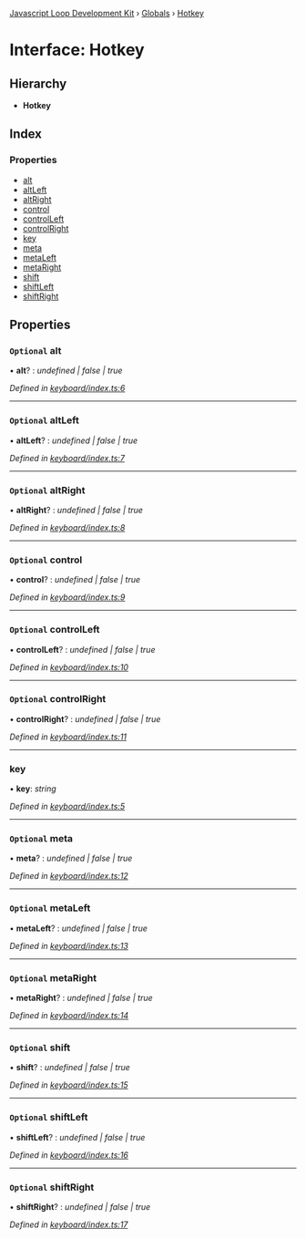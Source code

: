 [Javascript Loop Development Kit](../README.md) › [Globals](../globals.md) › [Hotkey](hotkey.md)

# Interface: Hotkey

## Hierarchy

* **Hotkey**

## Index

### Properties

* [alt](hotkey.md#optional-alt)
* [altLeft](hotkey.md#optional-altleft)
* [altRight](hotkey.md#optional-altright)
* [control](hotkey.md#optional-control)
* [controlLeft](hotkey.md#optional-controlleft)
* [controlRight](hotkey.md#optional-controlright)
* [key](hotkey.md#key)
* [meta](hotkey.md#optional-meta)
* [metaLeft](hotkey.md#optional-metaleft)
* [metaRight](hotkey.md#optional-metaright)
* [shift](hotkey.md#optional-shift)
* [shiftLeft](hotkey.md#optional-shiftleft)
* [shiftRight](hotkey.md#optional-shiftright)

## Properties

### `Optional` alt

• **alt**? : *undefined | false | true*

*Defined in [keyboard/index.ts:6](https://github.com/open-olive/loop-development-kit/blob/ba5f0aac/ldk/javascript/src/keyboard/index.ts#L6)*

___

### `Optional` altLeft

• **altLeft**? : *undefined | false | true*

*Defined in [keyboard/index.ts:7](https://github.com/open-olive/loop-development-kit/blob/ba5f0aac/ldk/javascript/src/keyboard/index.ts#L7)*

___

### `Optional` altRight

• **altRight**? : *undefined | false | true*

*Defined in [keyboard/index.ts:8](https://github.com/open-olive/loop-development-kit/blob/ba5f0aac/ldk/javascript/src/keyboard/index.ts#L8)*

___

### `Optional` control

• **control**? : *undefined | false | true*

*Defined in [keyboard/index.ts:9](https://github.com/open-olive/loop-development-kit/blob/ba5f0aac/ldk/javascript/src/keyboard/index.ts#L9)*

___

### `Optional` controlLeft

• **controlLeft**? : *undefined | false | true*

*Defined in [keyboard/index.ts:10](https://github.com/open-olive/loop-development-kit/blob/ba5f0aac/ldk/javascript/src/keyboard/index.ts#L10)*

___

### `Optional` controlRight

• **controlRight**? : *undefined | false | true*

*Defined in [keyboard/index.ts:11](https://github.com/open-olive/loop-development-kit/blob/ba5f0aac/ldk/javascript/src/keyboard/index.ts#L11)*

___

###  key

• **key**: *string*

*Defined in [keyboard/index.ts:5](https://github.com/open-olive/loop-development-kit/blob/ba5f0aac/ldk/javascript/src/keyboard/index.ts#L5)*

___

### `Optional` meta

• **meta**? : *undefined | false | true*

*Defined in [keyboard/index.ts:12](https://github.com/open-olive/loop-development-kit/blob/ba5f0aac/ldk/javascript/src/keyboard/index.ts#L12)*

___

### `Optional` metaLeft

• **metaLeft**? : *undefined | false | true*

*Defined in [keyboard/index.ts:13](https://github.com/open-olive/loop-development-kit/blob/ba5f0aac/ldk/javascript/src/keyboard/index.ts#L13)*

___

### `Optional` metaRight

• **metaRight**? : *undefined | false | true*

*Defined in [keyboard/index.ts:14](https://github.com/open-olive/loop-development-kit/blob/ba5f0aac/ldk/javascript/src/keyboard/index.ts#L14)*

___

### `Optional` shift

• **shift**? : *undefined | false | true*

*Defined in [keyboard/index.ts:15](https://github.com/open-olive/loop-development-kit/blob/ba5f0aac/ldk/javascript/src/keyboard/index.ts#L15)*

___

### `Optional` shiftLeft

• **shiftLeft**? : *undefined | false | true*

*Defined in [keyboard/index.ts:16](https://github.com/open-olive/loop-development-kit/blob/ba5f0aac/ldk/javascript/src/keyboard/index.ts#L16)*

___

### `Optional` shiftRight

• **shiftRight**? : *undefined | false | true*

*Defined in [keyboard/index.ts:17](https://github.com/open-olive/loop-development-kit/blob/ba5f0aac/ldk/javascript/src/keyboard/index.ts#L17)*
